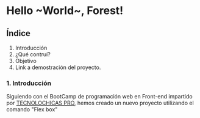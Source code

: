 # Hello ~World~, Forest!

## Índice
1. Introducción
2. ¿Qué contruí?
3. Objetivo
4. Link a demostración del proyecto.

### 1. Introducción
Siguiendo con el BootCamp de programación web en Front-end impartido por [TECNOLOCHICAS PRO](https://tecnolochicas.mx/), hemos creado un nuevo proyecto utilizando el comando "Flex box"
